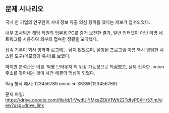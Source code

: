 ## 문제 시나리오

국내 한 기업의 연구원이 사내 정보 유출 의심 행위를 했다는 제보가 접수되었다.

내부 조사팀은 해당 직원의 업무용 PC를 증거 보전한 결과,
일반 인터넷이 아닌 익명 네트워크를 사용하여 외부와 접속한 정황을 포착했다.

접속 기록이 회사 방화벽 로그에는 남지 않았으며,
실행된 프로그램 이름 역시 평범한 시스템 도구(메모장과 유사)로 보였다.

하지만 분석관은 이를 ‘익명 브라우저’의 위장 가능성으로 의심했고,
실제 접속한 .onion 주소를 찾아내는 것이 사건 해결의 핵심이 되었다.

flag 형식 예시: 123456789.onion => XKSW{123456789}

문제 파일: https://drive.google.com/file/d/1rVwdUIYMxaZEkV1Wh22TdfyP0XHr57im/view?usp=drive_link
